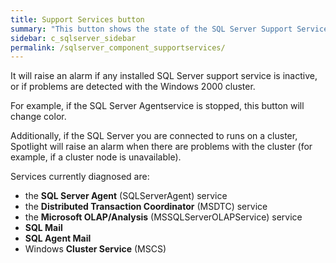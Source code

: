 ```yaml
---
title: Support Services button
summary: "This button shows the state of the SQL Server Support Services."
sidebar: c_sqlserver_sidebar
permalink: /sqlserver_component_supportservices/
---
```



It will raise an alarm if any installed SQL Server support service is inactive, or if problems are detected with the Windows 2000 cluster.

For example, if the SQL Server Agentservice is stopped, this button will change color.

Additionally, if the SQL Server you are connected to runs on a cluster, Spotlight will raise an alarm when there are problems with the cluster
(for example, if a cluster node is unavailable).


Services currently diagnosed are:

* the **SQL Server Agent** (SQLServerAgent) service
* the **Distributed Transaction Coordinator** (MSDTC) service
* the **Microsoft OLAP/Analysis** (MSSQLServerOLAPService) service
* **SQL Mail**
* **SQL Agent Mail**
* Windows **Cluster Service** (MSCS)
